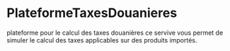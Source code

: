 # PlateformeTaxesDouanieres
plateforme pour le calcul des taxes douanières
ce servive vous permet de simuler le calcul des taxes applicables sur des produits importés.
